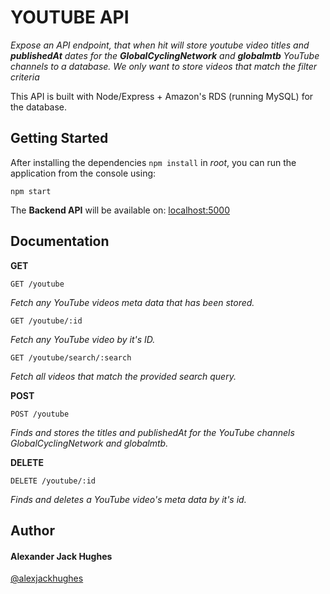 # YOUTUBE API

_Expose an API endpoint, that when hit will store youtube video titles and **publishedAt** dates for the **GlobalCyclingNetwork** and **globalmtb** YouTube channels to a database. We only want to store videos that match the filter criteria_

This API is built with Node/Express + Amazon's RDS (running MySQL) for the database.

## Getting Started

After installing the dependencies `npm install` in _root_, you can run the application from the console using:

```
npm start
```

The **Backend API** will be available on:
[localhost:5000](http://localhost:5000/ "http://localhost:5000/")

## Documentation

**GET**

```
GET /youtube
```

_Fetch any YouTube videos meta data that has been stored._

```
GET /youtube/:id
```

_Fetch any YouTube video by it's ID._

```
GET /youtube/search/:search
```

_Fetch all videos that match the provided search query._

**POST**

```
POST /youtube
```

_Finds and stores the titles and publishedAt for the YouTube channels GlobalCyclingNetwork and globalmtb._

**DELETE**

```
DELETE /youtube/:id
```

_Finds and deletes a YouTube video's meta data by it's id._

## Author

#### **Alexander Jack Hughes**

[@alexjackhughes](https://twitter.com/alexjackhughes "Twitter")
